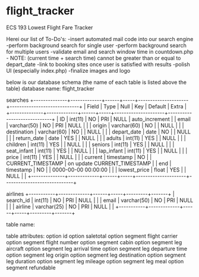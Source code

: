 # flight_tracker
ECS 193 Lowest Flight Fare Tracker

Herei our list of To-Do's:
-insert automated mail code into our search engine
-perform background search for single user
-perform background search for multiple users
-validate email and search window time in countdown.php
    - NOTE: (current time + search time) cannot be
	    greater than or equal to depart_date
-link to booking sites once user is satisfied with results
-polish UI (especially index.php)
-finalize images and logo


below is our database schema
(the name of each table is listed above the table)
database name: flight_tracker

searches
+--------------+-------------+------+-----+---------------------+-----------------------------+
| Field        | Type        | Null | Key | Default             | Extra                       |
+--------------+-------------+------+-----+---------------------+-----------------------------+
| ID           | int(11)     | NO   | PRI | NULL                | auto_increment              |
| email        | varchar(50) | NO   | PRI | NULL                |                             |
| origin       | varchar(60) | NO   |     | NULL                |                             |
| destination  | varchar(60) | NO   |     | NULL                |                             |
| depart_date  | date        | NO   |     | NULL                |                             |
| return_date  | date        | YES  |     | NULL                |                             |
| adults       | int(11)     | YES  |     | NULL                |                             |
| children     | int(11)     | YES  |     | NULL                |                             |
| seniors      | int(11)     | YES  |     | NULL                |                             |
| seat_infant  | int(11)     | YES  |     | NULL                |                             |
| lap_infant   | int(11)     | YES  |     | NULL                |                             |
| price        | int(11)     | YES  |     | NULL                |                             |
| current      | timestamp   | NO   |     | CURRENT_TIMESTAMP   | on update CURRENT_TIMESTAMP |
| end          | timestamp   | NO   |     | 0000-00-00 00:00:00 |                             |
| lowest_price | float       | YES  |     | NULL                |                             |
+--------------+-------------+------+-----+---------------------+-----------------------------+

airlines
+-----------+-------------+------+-----+---------+-------+
| search_id | int(11)     | NO   | PRI | NULL    |       |
| email     | varchar(50) | NO   | PRI | NULL    |       |
| airline   | varchar(25) | NO   | PRI | NULL    |       |
+-----------+-------------+------+-----+---------+-------+


table name: 
    <email><requestID>

table attributes:
    option id
    option saletotal
    option segment flight carrier
    option segment flight number
    option segment cabin 
    option segment leg aircraft
    option segment leg arrival time
    option segment leg departure time
    option segment leg origin
    option segment leg destination
    option segment leg duration
    option segment leg mileage
    option segment leg meal
    option segment refundable
